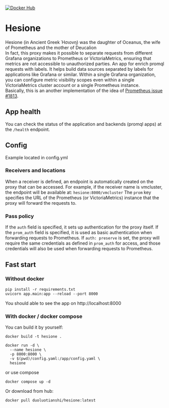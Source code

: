 [![Docker Hub](https://img.shields.io/badge/Docker%20Hub-hesione-blue?logo=docker)](https://hub.docker.com/r/duoluotianshi/hesione)

# Hesione
Hesione (in Ancient Greek Ἡσιονη) was the daughter of Oceanus, the wife of Prometheus and the mother of Deucalion </br>
In fact, this proxy makes it possible to separate requests from different Grafana organizations to Prometheus or VictoriaMetrics, ensuring that metrics are not accessible to unauthorized parties.
An app for enrich promql requests with labels. It helps build data sources separated by labels for applications like Grafana or similar. Within a single Grafana organization, you can configure metric visibility scopes even within a single VictoriaMetrics cluster account or a single Prometheus instance. </br>
Basically, this is an another implementation of the idea of [Prometheus issue #1813](https://github.com/prometheus/prometheus/issues/1813).
## App health
You can check the status of the application and backends (promql apps) at the `/health` endpoint.
## Config 
Example located in config.yml
### Receivers and locations
When a receiver is defined, an endpoint is automatically created on the proxy that can be accessed. For example, if the receiver name is vmcluster, the endpoint will be available at: `hesione:8000/vmcluster`
The `prom` key specifies the URL of the Prometheus (or VictoriaMetrics) instance that the proxy will forward the requests to.

### Pass policy 
If the `auth` field is specified, it sets up authentication for the proxy itself.
If the `prom_auth` field is specified, it is used as basic authentication when forwarding requests to Prometheus.
If `auth: preserve` is set, the proxy will require the same credentials as defined in `prom_auth` for access, and those credentials will also be used when forwarding requests to Prometheus.

## Fast start
### Without docker
```
pip install -r requirements.txt
uvicorn app.main:app --reload --port 8000
```
You should able to see the app on http://localhost:8000 

### With docker / docker compose
You can build it by yourself:
```
docker build -t hesione .

docker run -d \
  --name hesione \
  -p 8000:8000 \
  -v $(pwd)/config.yaml:/app/config.yaml \
  hesione
```
or use compose
```
docker compose up -d
```
Or download from hub:
```
docker pull duoluotianshi/hesione:latest
```
